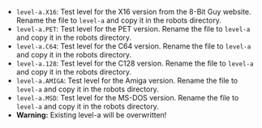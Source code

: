 - `level-a.X16`: Test level for the X16 version from the 8-Bit Guy website. Rename the file to `level-a` and copy it in the robots directory.
- `level-a.PET`: Test level for the PET version. Rename the file to `level-a` and copy it in the robots directory.
- `level-a.C64`: Test level for the C64 version. Rename the file to `level-a` and copy it in the robots directory.
- `level-a.128`: Test level for the C128 version. Rename the file to `level-a` and copy it in the robots directory.
- `level-a.AMIGA`: Test level for the Amiga version. Rename the file to `level-a` and copy it in the robots directory.
- `level-a.MSD`: Test level for the MS-DOS version. Rename the file to `level-a` and copy it in the robots directory.
- **Warning:** Existing level-a will be overwritten!
